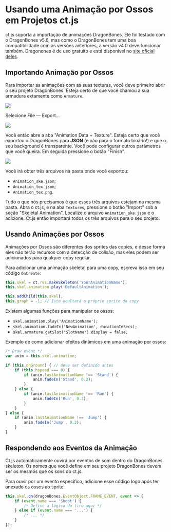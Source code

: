 # Usando uma Animação por Ossos em Projetos ct.js

ct.js suporta a importação de animações DragonBones. Ele foi testado com o DragonBones v5.6, mas como o DragonBones tem uma boa compatibilidade com as versões anteriores, a versão v4.0 deve funcionar também. Dragonones é de uso gratuito e está disponível no [site oficial deles](http://dragonbones.com/).

## Importando Animação por Ossos

Para importar as animações com as suas texturas, você deve primeiro abrir o seu projeto DragonBones. Esteja certo de que você chamou a sua armadura extamente como `Armature`.

![](./../images/skeletalAnimationsDB_03.png)

Selecione File — Export…

![](./../images/skeletalAnimationsDB_01.png)

Você então abre a aba "Animation Data + Texture". Esteja certo que você exportou o DragonBones para **JSON** (e não para o formato binário!) e que o seu background é transparente. Você pode configurar outros parâmetros que você queira. Em seguida pressione o botão "Finish".

![](./../images/skeletalAnimationsDB_02.png)

Você irá obter três arquivos na pasta onde você exportou:

* `Animation_ske.json`;
* `Animation_tex.json`;
* `Animation_tex.png`.

Tudo o que nós precisamos é que esses três arquivos estejam na mesma pasta. Abra o ct.js, e na aba `Textures`, pressione o botão "Import" sob a seção "Skeletal Animation". Localize o arquivo `Animation_ske.json` e o adicione. Ct.js então importará todos os três arquivos para o seu projeto.

## Usando Animações por Ossos

Animações por Ossos são diferentes dos sprites das copies, e desse forma eles não terão recursos com a detecção de colisão, mas eles podem ser adicionados para qualquer copy regular.

Para adicionar uma animação skeletal para uma copy, escreva isso em seu código `OnCreate`:

```js
this.skel = ct.res.makeSkeleton('YourAnimationName');
this.skel.animation.play('DefaultAnimation');

this.addChild(this.skel);
this.graph = -1; // Isto ocultará o próprio sprite da copy
```

Existem algumas funções para manipular os ossos:

* `skel.animation.play('AnimationName');`
* `skel.animation.fadeIn('NewAnimation', durationInSecs);`
* `skel.armature.getSlot("SlotName").display = false;`

Exemplo de como adicionar efeitos dinâmicos em uma animação por ossos:

```js
/* Draw event */
var anim = this.skel.animation;

if (this.onGround) { // deve ser definido antes
    if (this.hspeed === 0) {
        if (anim.lastAnimationName !== 'Stand') {
            anim.fadeIn('Stand', 0.2);
        }
    } else {
        if (anim.lastAnimationName !== 'Run') {
            anim.fadeIn('Run', 0.3);
        }
    }
} else {
    if (anim.lastAnimationName !== 'Jump') {
        anim.fadeIn('Jump', 0.2);
    }
}
```

## Respondendo aos Eventos da Animação

Ct.js automaticamente ouvirá por eventos de som dentro do DragonBones skeleton. Os nomes que você define em seu projeto DragonBones devem ser os mesmos que os sons do ct.js.

Para ouvir por um evento específico, adicione esse código logo após ter anexado os ossos ao sprite:

```js
this.skel.on(dragonBones.EventObject.FRAME_EVENT, event => {
    if (event.name === 'Shoot') {
        /* Define a lógica do tiro aqui */
    } else if (event.name === '...') {
        /* ... */
    }
});
```
